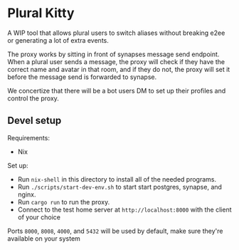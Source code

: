 # Plural Kitty

A WIP tool that allows plural users to switch aliases without breaking e2ee or
generating a lot of extra events.

The proxy works by sitting in front of synapses message send endpoint. When a plural user
sends a message, the proxy will check if they have the correct name and avatar in that room,
and if they do not, the proxy will set it before the message send is forwarded to synapse.

We concertize that there will be a bot users DM to set up their profiles and control the proxy.

## Devel setup

Requirements:

- Nix

Set up:

- Run `nix-shell` in this directory to install all of the needed programs.
- Run `./scripts/start-dev-env.sh` to start start postgres, synapse, and nginx.
- Run `cargo run` to run the proxy.
- Connect to the test home server at `http://localhost:8000` with the client of your choice

Ports `8000`, `8008`, `4000`, and `5432` will be used by default, make sure they're available on your system
